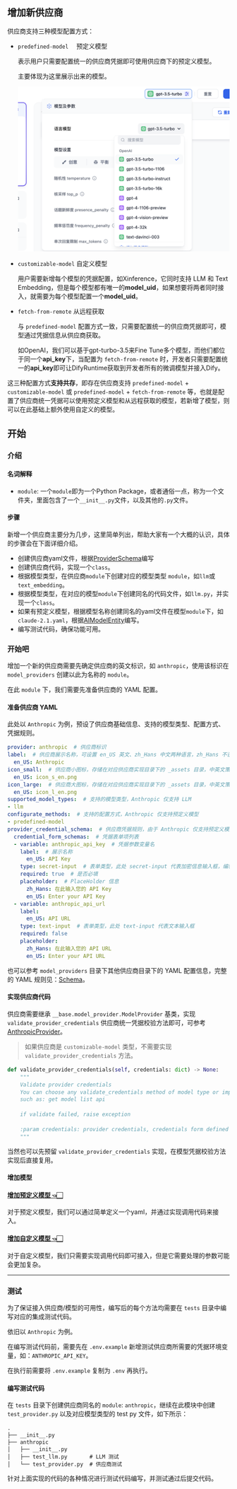 ## 增加新供应商

供应商支持三种模型配置方式：

- `predefined-model  ` 预定义模型

  表示用户只需要配置统一的供应商凭据即可使用供应商下的预定义模型。
  
  主要体现为这里展示出来的模型。

  ![Alt text](docs/zh_Hans/images/index/image.png)

- `customizable-model` 自定义模型

  用户需要新增每个模型的凭据配置，如Xinference，它同时支持 LLM 和 Text Embedding，但是每个模型都有唯一的**model_uid**，如果想要将两者同时接入，就需要为每个模型配置一个**model_uid**。

- `fetch-from-remote` 从远程获取

  与 `predefined-model` 配置方式一致，只需要配置统一的供应商凭据即可，模型通过凭据信息从供应商获取。

  如OpenAI，我们可以基于gpt-turbo-3.5来Fine Tune多个模型，而他们都位于同一个**api_key**下，当配置为 `fetch-from-remote` 时，开发者只需要配置统一的**api_key**即可让DifyRuntime获取到开发者所有的微调模型并接入Dify。

这三种配置方式**支持共存**，即存在供应商支持 `predefined-model` + `customizable-model` 或 `predefined-model` + `fetch-from-remote` 等，也就是配置了供应商统一凭据可以使用预定义模型和从远程获取的模型，若新增了模型，则可以在此基础上额外使用自定义的模型。

## 开始

### 介绍

#### 名词解释
 - `module`: 一个`module`即为一个Python Package，或者通俗一点，称为一个文件夹，里面包含了一个`__init__.py`文件，以及其他的`.py`文件。

#### 步骤
新增一个供应商主要分为几步，这里简单列出，帮助大家有一个大概的认识，具体的步骤会在下面详细介绍。

- 创建供应商yaml文件，根据[ProviderSchema](./schema.md#provider)编写
- 创建供应商代码，实现一个`class`。
- 根据模型类型，在供应商`module`下创建对应的模型类型 `module`，如`llm`或`text_embedding`。
- 根据模型类型，在对应的模型`module`下创建同名的代码文件，如`llm.py`，并实现一个`class`。
- 如果有预定义模型，根据模型名称创建同名的yaml文件在模型`module`下，如`claude-2.1.yaml`，根据[AIModelEntity](./schema.md#aimodelentity)编写。
- 编写测试代码，确保功能可用。

### 开始吧

增加一个新的供应商需要先确定供应商的英文标识，如 `anthropic`，使用该标识在 `model_providers` 创建以此为名称的 `module`。

在此 `module` 下，我们需要先准备供应商的 YAML 配置。

#### 准备供应商 YAML

此处以 `Anthropic` 为例，预设了供应商基础信息、支持的模型类型、配置方式、凭据规则。

```YAML
provider: anthropic  # 供应商标识
label:  # 供应商展示名称，可设置 en_US 英文、zh_Hans 中文两种语言，zh_Hans 不设置将默认使用 en_US。
  en_US: Anthropic
icon_small:  # 供应商小图标，存储在对应供应商实现目录下的 _assets 目录，中英文策略同 label
  en_US: icon_s_en.png
icon_large:  # 供应商大图标，存储在对应供应商实现目录下的 _assets 目录，中英文策略同 label
  en_US: icon_l_en.png
supported_model_types:  # 支持的模型类型，Anthropic 仅支持 LLM
- llm
configurate_methods:  # 支持的配置方式，Anthropic 仅支持预定义模型
- predefined-model
provider_credential_schema:  # 供应商凭据规则，由于 Anthropic 仅支持预定义模型，则需要定义统一供应商凭据规则
  credential_form_schemas:  # 凭据表单项列表
  - variable: anthropic_api_key  # 凭据参数变量名
    label:  # 展示名称
      en_US: API Key
    type: secret-input  # 表单类型，此处 secret-input 代表加密信息输入框，编辑时只展示屏蔽后的信息。
    required: true  # 是否必填
    placeholder:  # PlaceHolder 信息
      zh_Hans: 在此输入您的 API Key
      en_US: Enter your API Key
  - variable: anthropic_api_url
    label:
      en_US: API URL
    type: text-input  # 表单类型，此处 text-input 代表文本输入框
    required: false
    placeholder:
      zh_Hans: 在此输入您的 API URL
      en_US: Enter your API URL

```

也可以参考  `model_providers` 目录下其他供应商目录下的 YAML 配置信息，完整的 YAML 规则见：[Schema](schema.md#Provider)。

#### 实现供应商代码

供应商需要继承 `__base.model_provider.ModelProvider` 基类，实现 `validate_provider_credentials` 供应商统一凭据校验方法即可，可参考 [AnthropicProvider](https://github.com/langgenius/dify-runtime/blob/main/lib/model_providers/anthropic/anthropic.py)。
> 如果供应商是 `customizable-model` 类型，不需要实现 `validate_provider_credentials` 方法。

```python
def validate_provider_credentials(self, credentials: dict) -> None:
    """
    Validate provider credentials
    You can choose any validate_credentials method of model type or implement validate method by yourself,
    such as: get model list api

    if validate failed, raise exception

    :param credentials: provider credentials, credentials form defined in `provider_credential_schema`.
    """
```

当然也可以先预留 `validate_provider_credentials` 实现，在模型凭据校验方法实现后直接复用。

#### 增加模型

#### [增加预定义模型 👈🏻](./predefined_model_scale_out.md)
对于预定义模型，我们可以通过简单定义一个yaml，并通过实现调用代码来接入。

#### [增加自定义模型 👈🏻](./customizable_model_scale_out.md)
对于自定义模型，我们只需要实现调用代码即可接入，但是它需要处理的参数可能会更加复杂。

---

### 测试

为了保证接入供应商/模型的可用性，编写后的每个方法均需要在 `tests` 目录中编写对应的集成测试代码。

依旧以 `Anthropic` 为例。

在编写测试代码前，需要先在 `.env.example` 新增测试供应商所需要的凭据环境变量，如：`ANTHROPIC_API_KEY`。

在执行前需要将 `.env.example` 复制为 `.env` 再执行。

#### 编写测试代码

在 `tests` 目录下创建供应商同名的 `module`: `anthropic`，继续在此模块中创建 `test_provider.py` 以及对应模型类型的 test py 文件，如下所示：

```shell
.
├── __init__.py
├── anthropic
│   ├── __init__.py
│   ├── test_llm.py       # LLM 测试
│   └── test_provider.py  # 供应商测试
```

针对上面实现的代码的各种情况进行测试代码编写，并测试通过后提交代码。

